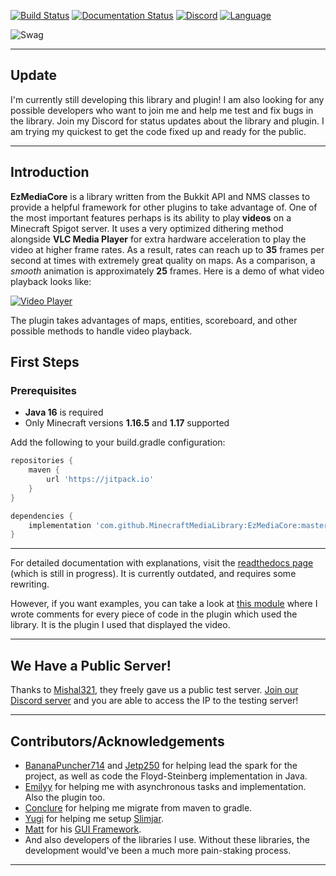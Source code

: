 [![Build Status](https://img.shields.io/circleci/build/github/MinecraftMediaLibrary/EzMediaCore?style=for-the-badge)](https://app.circleci.com/pipelines/github/MinecraftMediaLibrary/EzMediaCore)
[![Documentation Status](https://img.shields.io/readthedocs/minecraftmedialibrary-wiki/latest?style=for-the-badge)](https://minecraftmedialibrary-wiki.readthedocs.io/en/latest/)
[![Discord](https://img.shields.io/discord/817501569108017223?style=for-the-badge)](https://discord.gg/qVhhbCWQQV)
[![Language](https://img.shields.io/badge/Made%20with-Java-1f425f.svg?style=for-the-badge)](https://www.java.com/en/)

![Swag](http://ForTheBadge.com/images/badges/built-with-swag.svg)

---

## Update

I'm currently still developing this library and plugin! I am also looking for any possible
developers who want to join me and help me test and fix bugs in the library. Join my Discord for
status updates about the library and plugin. I am trying my quickest to get the code fixed up and
ready for the public.

---

## Introduction

**EzMediaCore** is a library written from the Bukkit API and NMS classes to provide a helpful
framework for other plugins to take advantage of. One of the most important features perhaps is its
ability to play **videos** on a Minecraft Spigot server. It uses a very optimized dithering method
alongside **VLC Media Player**
for extra hardware acceleration to play the video at higher frame rates. As a result, rates can
reach up to **35** frames per second at times with extremely great quality on maps. As a comparison,
a *smooth* animation is approximately **25** frames. Here is a demo of what video playback looks
like:

[![Video Player](http://img.youtube.com/vi/9oIns_Kp_sk/0.jpg)](https://www.youtube.com/watch?v=9oIns_Kp_sk&t=30s)

The plugin takes advantages of maps, entities, scoreboard, and other possible methods to handle
video playback.

## First Steps

### Prerequisites

- **Java 16** is required
- Only Minecraft versions **1.16.5** and **1.17** supported

Add the following to your build.gradle configuration:

```groovy
repositories {
    maven {
        url 'https://jitpack.io'
    }
}
```

```groovy
dependencies {
    implementation 'com.github.MinecraftMediaLibrary:EzMediaCore:master-SNAPSHOT'
}
```

---

For detailed documentation with explanations, visit
the [readthedocs page](https://minecraftmedialibrary-wiki.readthedocs.io/en/latest/) (which is still
in progress). It is currently outdated, and requires some rewriting.

However, if you want examples, you can take a look
at [this module](https://github.com/MinecraftMediaLibrary/EzMediaCore/tree/master/deluxemediaplugin)
where I wrote comments for every piece of code in the plugin which used the library. It is the
plugin I used that displayed the video.

---

## We Have a Public Server!

Thanks to [Mishal321](https://github.com/mishal321), they freely gave us a public test server.
[Join our Discord server](https://discord.gg/qVhhbCWQQV) and you are able to access the IP to the
testing server!

---

## Contributors/Acknowledgements

- [BananaPuncher714](https://github.com/BananaPuncher714) and [Jetp250](https://github.com/jetp250)
  for helping lead the spark for the project, as well as code the Floyd-Steinberg implementation in
  Java.
- [Emilyy](https://github.com/emilyy-dev) for helping me with asynchronous tasks and implementation.
  Also the plugin too.
- [Conclure](https://github.com/Conclure) for helping me migrate from maven to gradle.
- [Yugi](https://github.com/Vshnv) for helping me
  setup [Slimjar](https://github.com/SlimJar/slimjar).
- [Matt](https://github.com/ipsk) for
  his [GUI Framework](https://github.com/TriumphTeam/gui/tree/development).
- And also developers of the libraries I use. Without these libraries, the development would've been
  a much more pain-staking process.

---
